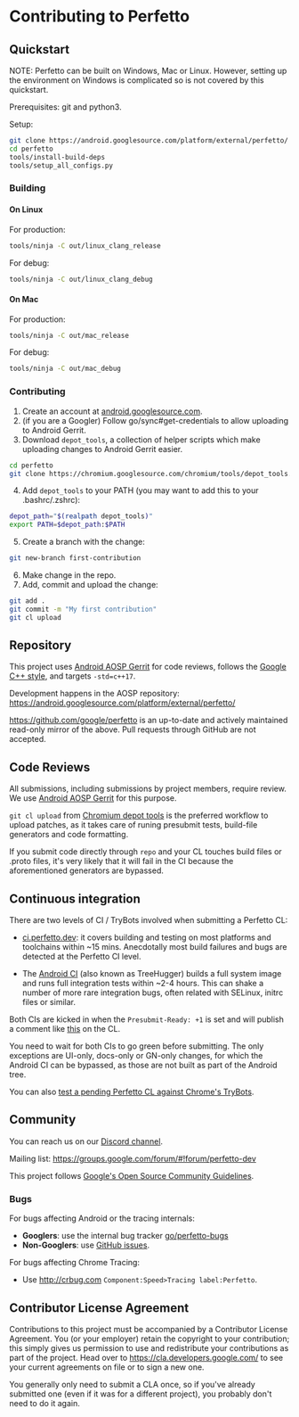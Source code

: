 # Contributing to Perfetto

## Quickstart

NOTE: Perfetto can be built on Windows, Mac or Linux. However, setting up the environment on Windows is complicated so is not covered by this quickstart.

Prerequisites: git and python3.

Setup:
```sh
git clone https://android.googlesource.com/platform/external/perfetto/
cd perfetto
tools/install-build-deps
tools/setup_all_configs.py
```

### Building

#### On Linux

For production:
```sh
tools/ninja -C out/linux_clang_release
```

For debug:
```sh
tools/ninja -C out/linux_clang_debug
```

#### On Mac

For production:
```sh
tools/ninja -C out/mac_release
```

For debug:
```sh
tools/ninja -C out/mac_debug
```

### Contributing

1. Create an account at [android.googlesource.com](https://android.googlesource.com/).
2. (if you are a Googler) Follow go/sync#get-credentials to allow uploading to
Android Gerrit.
3. Download `depot_tools`, a collection of helper scripts which make uploading changes
to Android Gerrit easier.
```sh
cd perfetto
git clone https://chromium.googlesource.com/chromium/tools/depot_tools.git
```
4. Add `depot_tools` to your PATH (you may want to add this to your .bashrc/.zshrc):
```sh
depot_path="$(realpath depot_tools)"
export PATH=$depot_path:$PATH
```
5. Create a branch with the change:
```sh
git new-branch first-contribution
```
6. Make change in the repo.
7. Add, commit and upload the change:
```sh
git add .
git commit -m "My first contribution"
git cl upload
```

## Repository

This project uses [Android AOSP Gerrit][perfetto-gerrit] for code reviews,
follows the [Google C++ style][google-cpp-style], and targets `-std=c++17`.

Development happens in the AOSP repository:
https://android.googlesource.com/platform/external/perfetto/

https://github.com/google/perfetto is an up-to-date and actively maintained
read-only mirror of the above. Pull requests through GitHub are not accepted.

## Code Reviews

All submissions, including submissions by project members, require review.
We use [Android AOSP Gerrit][perfetto-gerrit] for this purpose.

`git cl upload` from [Chromium depot tools][depot-tools] is the preferred
workflow to upload patches, as it takes care of runing presubmit tests,
build-file generators and code formatting.

If you submit code directly through `repo` and your CL touches build files or
.proto files, it's very likely that it will fail in the CI because the
aforementioned generators are bypassed.

## Continuous integration

There are two levels of CI / TryBots involved when submitting a Perfetto CL:

- [ci.perfetto.dev](https://ci.perfetto.dev): it covers building and testing
  on most platforms and toolchains within ~15 mins. Anecdotally most build
  failures and bugs are detected at the Perfetto CI level.

- The [Android CI](https://ci.android.com) (also known as TreeHugger) builds a
  full system image and runs full integration tests within ~2-4 hours. This can
  shake a number of more rare integration bugs, often related with SELinux,
  initrc files or similar.

Both CIs are kicked in when the `Presubmit-Ready: +1` is set and will publish a
comment like [this][ci-example] on the CL.

You need to wait for both CIs to go green before submitting. The only
exceptions are UI-only, docs-only or GN-only changes, for which the Android CI
can be bypassed, as those are not built as part of the Android tree.

You can also
[test a pending Perfetto CL against Chrome's TryBots](testing.md#chromium).

## Community

You can reach us on our [Discord channel](https://discord.gg/35ShE3A).

Mailing list: https://groups.google.com/forum/#!forum/perfetto-dev

This project follows
[Google's Open Source Community Guidelines](https://opensource.google/conduct/).

### Bugs

For bugs affecting Android or the tracing internals:

* **Googlers**: use the internal bug tracker [go/perfetto-bugs](http://goto.google.com/perfetto-bugs)
* **Non-Googlers**: use [GitHub issues](https://github.com/google/perfetto/issues).

For bugs affecting Chrome Tracing:

* Use http://crbug.com `Component:Speed>Tracing label:Perfetto`.

## Contributor License Agreement

Contributions to this project must be accompanied by a Contributor License
Agreement. You (or your employer) retain the copyright to your contribution;
this simply gives us permission to use and redistribute your contributions as
part of the project. Head over to <https://cla.developers.google.com/> to see
your current agreements on file or to sign a new one.

You generally only need to submit a CLA once, so if you've already submitted one
(even if it was for a different project), you probably don't need to do it
again.

[perfetto-gerrit]: https://android-review.googlesource.com/q/project:platform%252Fexternal%252Fperfetto+status:open
[google-cpp-style]: https://google.github.io/styleguide/cppguide.html
[depot-tools]: https://dev.chromium.org/developers/how-tos/depottools
[ci-example]: https://android-review.googlesource.com/c/platform/external/perfetto/+/1108253/3#message-09fd27fb92ca8357abade3ec725919ac3445f3af
